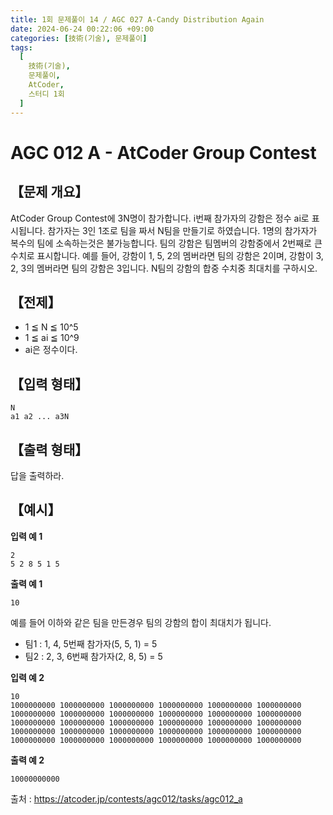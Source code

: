 ```yaml
---
title: 1회 문제풀이 14 / AGC 027 A-Candy Distribution Again
date: 2024-06-24 00:22:06 +09:00
categories: [技術(기술), 문제풀이]
tags:
  [
    技術(기술),
    문제풀이,
    AtCoder,
    스터디 1회
  ]
---
```

# AGC 012 A - AtCoder Group Contest
## 【문제 개요】
AtCoder Group Contest에 3N명이 참가합니다. i번째 참가자의 강함은 정수 ai로 표시됩니다. 
참가자는 3인 1조로 팀을 짜서 N팀을 만들기로 하였습니다. 1명의 참가자가 복수의 팀에 소속하는것은 불가능합니다.
팀의 강함은 팀멤버의 강함중에서 2번째로 큰 수치로 표시합니다. 예를 들어, 강함이 1, 5, 2의 멤버라면 팀의 강함은 2이며, 강함이 3, 2, 3의 멤버라면 팀의 강함은 3입니다.
N팀의 강함의 합중 수치중 최대치를 구하시오.

## 【전제】
- 1 ≦ N ≦ 10^5
- 1 ≦ ai ≦ 10^9
- ai은 정수이다.

## 【입력 형태】
```
N
a1 a2 ... a3N
```

## 【출력 형태】
답을 출력하라.

## 【예시】

**입력 예 1**

```
2
5 2 8 5 1 5
```

**출력 예 1**

```
10
```
예를 들어 이하와 같은 팀을 만든경우 팀의 강함의 합이 최대치가 됩니다.
- 팀1 : 1, 4, 5번째 참가자(5, 5, 1) = 5
- 팀2 : 2, 3, 6번째 참가자(2, 8, 5) = 5

**입력 예 2**

```
10
1000000000 1000000000 1000000000 1000000000 1000000000 1000000000 1000000000 1000000000 1000000000 1000000000 1000000000 1000000000 1000000000 1000000000 1000000000 1000000000 1000000000 1000000000 1000000000 1000000000 1000000000 1000000000 1000000000 1000000000 1000000000 1000000000 1000000000 1000000000 1000000000 1000000000
```

**출력 예 2**

```
10000000000
```

출처 : <a href="https://atcoder.jp/contests/agc012/tasks/agc012_a">https://atcoder.jp/contests/agc012/tasks/agc012_a</a> 